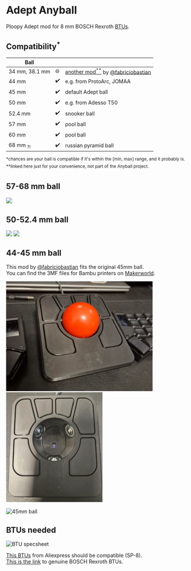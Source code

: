 # Adept Anyball

Ploopy Adept mod for 8 mm BOSCH Rexroth <a href='#btus-needed'>BTUs</a>.

## Compatibility<sup>\*</sup>

| Ball                |     |                                                                                                                                                   |
| ------------------- | --- | ------------------------------------------------------------------------------------------------------------------------------------------------- |
| 34 mm, 38.1 mm      | 🌐  | [another mod<sup>\*\*</sup>](https://github.com/fabriciobastian/ploopy-adept-small-btu) by [@fabriciobastian](https://github.com/fabriciobastian) |
| 44 mm               | ✔️  | e.g. from ProtoArc, JOMAA                                                                                                                         |
| 45 mm               | ✔️  | default Adept ball                                                                                                                                |
| 50 mm               | ✔️  | e.g. from Adesso T50                                                                                                                              |
| 52.4 mm             | ✔️  | snooker ball                                                                                                                                      |
| 57 mm               | ✔️ | pool ball                                                                                                                                         |
| 60 mm               | ✔️ | pool ball                                                                                                                                         |
| 68 mm <sub>?!</sub> | ✔️ | russian pyramid ball                                                                                                                              |

<sup>\*chances are your ball is compatible if it's within the \[min, max\] range, and it probably is.</sup> \
<sup>\*\*linked here just for your convenience, not part of the Anyball project.</sup>

## 57-68 mm ball

<p>
  <img src='https://github.com/user-attachments/assets/b444aa28-2a66-43e9-b1cf-f955b70abfa2' width='420' float='left' />
</p>

## 50-52.4 mm ball

<p>
  <img src='https://github.com/user-attachments/assets/4c48117c-0091-4ceb-b4cd-1b48f9380d78' width='320' float='left' />
  <img src='https://github.com/user-attachments/assets/baf4e37a-e5a8-46d3-9f48-b12d4a77d95e' width='420' float='right' />
</p>

## 44-45 mm ball

This mod by [@fabriciobastian](https://github.com/fabriciobastian) fits the original 45mm ball. \
You can find the 3MF files for Bambu printers on [Makerworld](https://makerworld.com/en/models/1087275#profileId-1080219).

<p>
  <img alt='45mm top' src='./44-45mm ball/standard/images/45mm-top.png' height="300px" float="left"/>
  <img alt='45mm top without ball'  src='./44-45mm ball/standard/images/45mm-top-no-ball.png' height="300px" />
</p>

![45mm ball](https://github.com/user-attachments/assets/97e48cd0-2c5a-4081-82a7-5ecc3e960016)

## BTUs needed

<p>
  <img alt='BTU specsheet' src='https://github.com/user-attachments/assets/a1a8a0e0-8605-44d5-94d4-03515e37f13b' height="250px" />
</p>

[This BTUs](https://vi.aliexpress.com/item/1005007460320866.html) from Aliexpress should be compatible (SP-8). \
[This is the link](https://store.boschrexroth.com/BALL-TRANSFER-UNIT_R053010810) to genuine BOSCH Rexroth BTUs.
